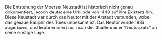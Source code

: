 Die Entstehung der Moerser Neustadt ist historisch nicht genau dokumentiert, jedoch deutet eine Urkunde von 1448 auf ihre Existenz hin. Diese Neustadt war durch das Neutor mit der Altstadt verbunden, wobei das genaue Baujahr des Tores unbekannt ist. Das Neutor wurde 1836 abgerissen, und heute erinnert nur noch der Straßenname “Neutorplatz” an seine einstige Lage.

